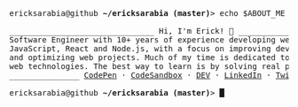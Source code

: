 <!--
**ecksarabia/ecksarabia** is a ✨ _special_ ✨ repository because its `README.md` (this file) appears on your GitHub profile.

Here are some ideas to get you started:

- 🔭 I’m currently working on ...
- 🌱 I’m currently learning ...
- 👯 I’m looking to collaborate on ...
- 🤔 I’m looking for help with ...
- 💬 Ask me about ...
- 📫 How to reach me: ...
- 😄 Pronouns: ...
- ⚡ Fun fact: ...
-->

<pre>
<samp>ericksarabia@github <strong>~/ericksarabia (master)</strong>> echo $ABOUT_ME</samp>
<samp>
_______________________________ Hi, I'm Erick! 👋 _______________________________
Software Engineer with 10+ years of experience developing web applications using<br>JavaScript, React and Node.js, with a focus on improving development experience<br>and optimizing web projects. Much of my time is dedicated to the research of new<br>web technologies. The best way to learn is by solving real problems.
_______________ <a href="https://codepen.io/3ricksarabia">CodePen</a></ins> · <a href="https://codesandbox.io/u/3ricksarabia" target="_blank">CodeSandbox</a> · <a href="https://dev.to/3ricksarabia" target="_blank">DEV</a> · <a href="https://www.linkedin.com/in/ericksarabia" target="_blank">LinkedIn</a> · <a href="https://twitter.com/3ricksarabia" target="_blank">Twitter</a> ________________ 
</samp>
<samp>ericksarabia@github <strong>~/ericksarabia (master)</strong>> █ </samp>
</pre>
